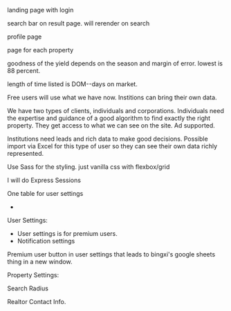 landing page with login

search bar on result page. will rerender on search

profile page

page for each property

goodness of the yield depends on the season and margin of error. lowest is 88 percent.

length of time listed is DOM--days on market.







Free users will use what we have now. Institions can bring their own data.

We have two types of clients, individuals and corporations. Individuals need the expertise and guidance of a good algorithm to find exactly the right property. They get access to what we can see on the site. Ad supported.

Institutions need leads and rich data to make good decisions. Possible import via Excel for this type of user so they can see their own data richly represented.

Use Sass for the styling. just vanilla css with flexbox/grid

I will do Express Sessions









One table for user settings

* 

User Settings:

* User settings is for premium users.
* Notification settings 

Premium user button in user settings that leads to bingxi's google sheets thing in a new window.

Property Settings:

Search Radius

Realtor Contact Info.







